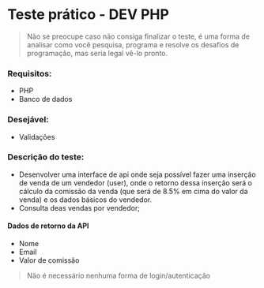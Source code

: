 # Teste prático - DEV PHP

> Não se preocupe caso não consiga finalizar o teste, é uma forma de analisar como você pesquisa, programa e resolve os desafios de programação, mas seria legal vê-lo pronto.

### Requisitos:
- PHP
- Banco de dados

### Desejável:
- Validações

### Descrição do teste:

 - Desenvolver uma interface de api onde seja possível fazer uma inserção de venda de um vendedor (user), onde o retorno dessa inserção  será o cálculo da comissão da venda (que será de 8.5% em cima do valor da venda) e os dados básicos do vendedor.
 - Consulta deas vendas por vendedor;

#### Dados de retorno da API
- Nome
- Email
- Valor de comissão

> Não é necessário nenhuma forma de login/autenticação

